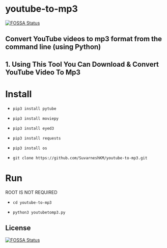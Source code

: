 # youtube-to-mp3
[![FOSSA Status](https://app.fossa.io/api/projects/git%2Bgithub.com%2FSuvarneshKM%2Fyoutube-to-mp3.svg?type=shield)](https://app.fossa.io/projects/git%2Bgithub.com%2FSuvarneshKM%2Fyoutube-to-mp3?ref=badge_shield)

## Convert YouTube videos to mp3 format from the command line (using Python)
## 1. Using This Tool You Can Download & Convert YouTube Video To Mp3

# Install

* `pip3 install pytube`

* `pip3 install moviepy`

* `pip3 install eyed3`

* `pip3 install requests`

* `pip3 install os`

* `git clone https://github.com/SuvarneshKM/youtube-to-mp3.git`

# Run
ROOT IS NOT REQUIRED 

* `cd youtube-to-mp3`

* `python3 youtubetomp3.py`




## License
[![FOSSA Status](https://app.fossa.io/api/projects/git%2Bgithub.com%2FSuvarneshKM%2Fyoutube-to-mp3.svg?type=large)](https://app.fossa.io/projects/git%2Bgithub.com%2FSuvarneshKM%2Fyoutube-to-mp3?ref=badge_large)
